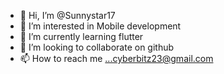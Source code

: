 - 👋 Hi, I’m @Sunnystar17
- 👀 I’m interested in Mobile development 
- 🌱 I’m currently learning flutter 
- 💞️ I’m looking to collaborate on github
- 📫 How to reach me ...cyberbitz23@gmail.com 

<!---
Sunnystar17/Sunnystar17 is a ✨ special ✨ repository because its `README.md` (this file) appears on your GitHub profile.
You can click the Preview link to take a look at your changes.
--->
